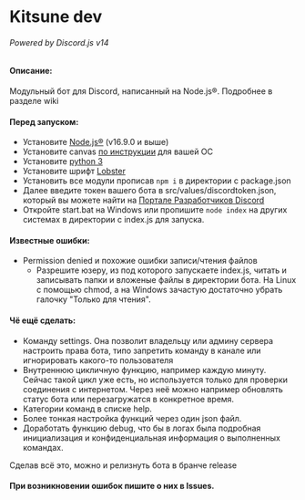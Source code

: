 # Kitsune dev
###### Powered by Discord.js v14

#### Описание:
Модульный бот для Discord, написанный на Node.js®. Подробнее в разделе wiki

#### Перед запуском:
- Установите [Node.js®](https://nodejs.org/) (v16.9.0 и выше) 
- Установите canvas [по инструкции](https://github.com/Automattic/node-canvas/wiki) для вашей ОС
- Установите [python 3](https://www.python.org/downloads/)
- Установите шрифт [Lobster](https://fonts.google.com/specimen/Lobster)
- Установить все модули прописав `npm i` в директории с package.json
- Далее введите токен вашего бота в src/values/discordtoken.json, который вы можете найти на [Портале Разработчиков Discord](https://discord.com/developers/)
- Откройте start.bat на Windows или пропишите `node index` на других системах в директории с index.js для запуска.

#### Известные ошибки:
- Permission denied и похожие ошибки записи/чтения файлов 
  - Разрешите юзеру, из под которого запускаете index.js, читать и записывать папки и вложеные файлы в директории бота. На Linux с помощью chmod, а на Windows зачастую достаточно убрать галочку "Только для чтения".

#### Чё ещё сделать:
- Команду settings. Она позволит владельцу или админу сервера настроить права бота, типо запретить команду в канале или игнорировать какого-то пользователя
- Внутреннюю цикличную функцию, например каждую минуту. Сейчас такой цикл уже есть, но используется только для проверки соединения с интернетом. Через неё можно например обновлять статус бота или перезагружатся в конкретное время.
- Категории команд в списке help.
- Более тонкая настройка функций через один json файл.
- Доработать функцию debug, что бы в логах была подробная инициализация и конфиденциальная информация о выполненных командах.

Сделав всё это, можно и релизнуть бота в бранче release

#### При возникновении ошибок пишите о них в Issues.
